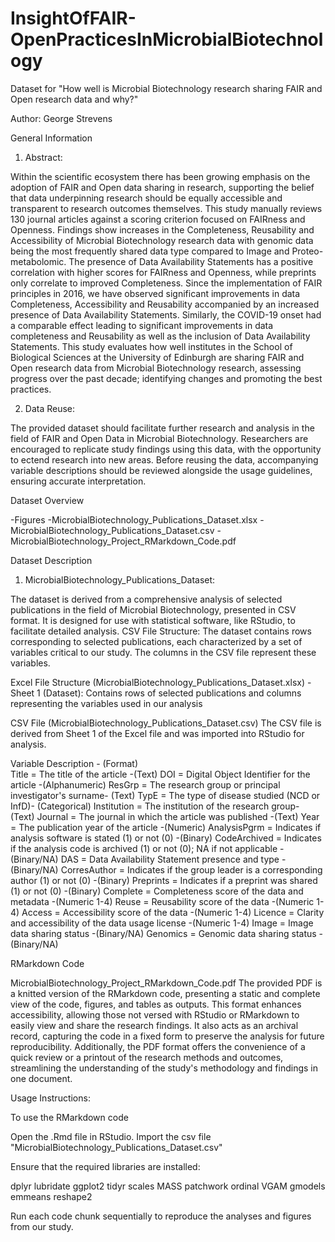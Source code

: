 # InsightOfFAIR-OpenPracticesInMicrobialBiotechnology

Dataset for "How well is Microbial Biotechnology research sharing FAIR and Open research data and why?"

Author:
George Strevens

General Information

1. Abstract:

Within the scientific ecosystem there has been growing emphasis on the adoption of FAIR and Open data sharing in research, supporting the belief that data underpinning research should be equally accessible and transparent to research outcomes themselves. This study manually reviews 130 journal articles against a scoring criterion focused on FAIRness and Openness. Findings show increases in the Completeness, Reusability and Accessibility of Microbial Biotechnology research data with genomic data being the most frequently shared data type compared to Image and Proteo-metabolomic. The presence of Data Availability Statements has a positive correlation with higher scores for FAIRness and Openness, while preprints only correlate to improved Completeness. Since the implementation of FAIR principles in 2016, we have observed significant improvements in data Completeness, Accessibility and Reusability accompanied by an increased presence of Data Availability Statements. Similarly, the COVID-19 onset had a comparable effect leading to significant improvements in data completeness and Reusability as well as the inclusion of Data Availability Statements. This study evaluates how well institutes in the School of Biological Sciences at the University of Edinburgh are sharing FAIR and Open research data from Microbial Biotechnology research, assessing progress over the past decade; identifying changes and promoting the best practices.

2. Data Reuse:

The provided dataset should facilitate further research and analysis in the field of FAIR and Open Data in Microbial Biotechnology. Researchers are encouraged to replicate study findings using this data, with the opportunity to ectend research into new areas. Before reusing the data, accompanying variable descriptions should be reviewed alongside the usage guidelines, ensuring accurate interpretation. 

Dataset Overview

-Figures
-MicrobialBiotechnology_Publications_Dataset.xlsx
-MicrobialBiotechnology_Publications_Dataset.csv
-MicrobialBiotechnology_Project_RMarkdown_Code.pdf


Dataset Description

1. MicrobialBiotechnology_Publications_Dataset:
   
The dataset is derived from a comprehensive analysis of selected publications in the field of Microbial Biotechnology, presented in CSV format. It is designed for use with statistical software, like RStudio, to facilitate detailed analysis.
CSV File Structure: The dataset contains rows corresponding to selected publications, each characterized by a set of variables critical to our study. The columns in the CSV file represent these variables.

Excel File Structure (MicrobialBiotechnology_Publications_Dataset.xlsx)
-Sheet 1 (Dataset): Contains rows of selected publications and columns representing the variables used in our analysis

CSV File (MicrobialBiotechnology_Publications_Dataset.csv)
The CSV file is derived from Sheet 1 of the Excel file and was imported into RStudio for analysis.

Variable	Description - (Format)   
Title	= The title of the article -(Text)
DOI = Digital Object Identifier for the article -(Alphanumeric)
ResGrp = The research group or principal investigator's surname- (Text)
TypE = The type of disease studied (NCD or InfD)- (Categorical)
Institution	= The institution of the research group- (Text)
Journal = The journal in which the article was published -(Text)
Year = The publication year of the article -(Numeric)
AnalysisPgrm = Indicates if analysis software is stated (1) or not (0) -(Binary)
CodeArchived = Indicates if the analysis code is archived (1) or not (0); NA if not applicable -(Binary/NA)
DAS = Data Availability Statement presence and type -(Binary/NA)
CorresAuthor = Indicates if the group leader is a corresponding author (1) or not (0) -(Binary)
Preprints = Indicates if a preprint was shared (1) or not (0) -(Binary)
Complete = Completeness score of the data and metadata -(Numeric 1-4)
Reuse = Reusability score of the data -(Numeric 1-4)
Access = Accessibility score of the data -(Numeric 1-4)
Licence = Clarity and accessibility of the data usage license -(Numeric 1-4)
Image = Image data sharing status -(Binary/NA)
Genomics = Genomic data sharing status -(Binary/NA)

RMarkdown Code

MicrobialBiotechnology_Project_RMarkdown_Code.pdf
The provided PDF is a knitted version of the RMarkdown code, presenting a static and complete view of the code, figures, and tables as outputs. This format enhances accessibility, allowing those not versed with RStudio or RMarkdown to easily view and share the research findings. It also acts as an archival record, capturing the code in a fixed form to preserve the analysis for future reproducibility. Additionally, the PDF format offers the convenience of a quick review or a printout of the research methods and outcomes, streamlining the understanding of the study's methodology and findings in one document.

Usage Instructions:

To use the RMarkdown code

Open the .Rmd file in RStudio.
Import the csv file "MicrobialBiotechnology_Publications_Dataset.csv"

Ensure that the required libraries are installed:

dplyr
lubridate
ggplot2
tidyr
scales
MASS
patchwork
ordinal
VGAM
gmodels
emmeans
reshape2

Run each code chunk sequentially to reproduce the analyses and figures from our study.

